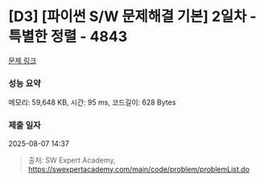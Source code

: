# [D3] [파이썬 S/W 문제해결 기본] 2일차 - 특별한 정렬 - 4843 

[문제 링크](https://swexpertacademy.com/main/code/problem/problemDetail.do?contestProbId=AWTLeicaqHcDFAVT) 

### 성능 요약

메모리: 59,648 KB, 시간: 95 ms, 코드길이: 628 Bytes

### 제출 일자

2025-08-07 14:37



> 출처: SW Expert Academy, https://swexpertacademy.com/main/code/problem/problemList.do